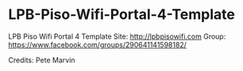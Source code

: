 # LPB-Piso-Wifi-Portal-4-Template
LPB Piso Wifi Portal 4 Template
Site: http://lpbpisowifi.com 
Group: https://www.facebook.com/groups/290641141598182/

Credits: Pete Marvin
